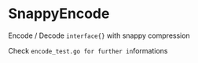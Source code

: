 # SnappyEncode

Encode / Decode `interface{}` with snappy compression

Check `encode_test.go for further in`formations